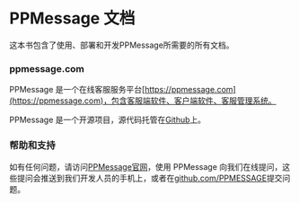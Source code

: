 # PPMessage 文档

这本书包含了使用、部署和开发PPMessage所需要的所有文档。

### ppmessage.com

PPMessage 是一个在线客服服务平台[https://ppmessage.com](https://ppmessage.com)，包含客服端软件、客户端软件、客服管理系统。

PPMessage 是一个开源项目，源代码托管在[Github](https://github.com/PPMESSAGE/ppmessage.git)上。


### 帮助和支持

如有任何问题，请访问[PPMessage官网](https://ppmessage.com)，使用 PPMessage 向我们在线提问，这些提问会推送到我们开发人员的手机上，或者在[github.com/PPMESSAGE](https://github.com/PPMESSAGE/ppmessage.git)提交问题。
